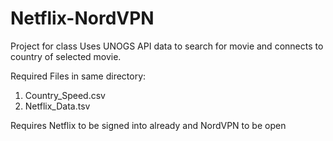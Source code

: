# Netflix-NordVPN

Project for class
Uses UNOGS API data to search for movie and connects to country of selected movie. 


Required Files in same directory:
1. Country_Speed.csv
2. Netflix_Data.tsv

Requires Netflix to be signed into already and NordVPN to be open
